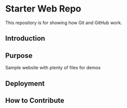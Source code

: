 # Starter Web Repo

This repository is for showing how Git and GitHub work.

## Introduction

## Purpose

Sample website with plenty of files for demos

## Deployment

## How to Contribute
